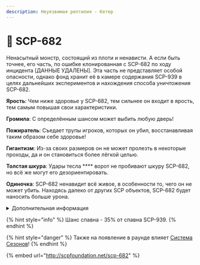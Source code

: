 ```yaml
---
description: Неуязвимая рептилия - Кетер
---
```


# 🐶 SCP-682

Ненасытный монстр, состоящий из плоти и ненависти. А если быть точнее, его часть, по ошибке клонированная с SCP-682 по ходу инцидента \[ДАННЫЕ УДАЛЕНЫ]. Эта часть не представляет особой опасности, однако фонд хранит её в камере содержания SCP-939 в целях дальнейших экспериментов и нахождения способа уничтожения SCP-682.

**Ярость**: Чем ниже здоровье у SCP-682, тем сильнее он входит в ярость, тем самым повышая свои характеристики.

**Громила**: С определённым шансом может выбить любую дверь!

**Пожиратель**: Съедает трупы игроков, которых он убил, восстанавливая таким образом себе здоровье!

**Гигантизм**: Из-за своих размеров он не может пролезть в некоторые проходы, да и он становиться более лёгкой целью.

**Толстая шкура**: Удары тесла **** ворот не пробивают шкуру SCP-682, но всё же могут его дезориентировать.

**Одиночка**: SCP-682 ненавидит всё живое, в особенности то, чего он не может убить. Находясь далеко от других SCP объектов, SCP-682 будет наносить больше урона.

<details>

<summary>Дополнительная информация</summary>

* **Класc**: SCP-939
* **Роль в команде**: Дамагер-Танк

</details>

{% hint style="info" %}
Шанс спавна - 35% от спавна SCP-939.
{% endhint %}

{% hint style="danger" %}
Также на появление в раунде влияет [Система Сезонов](../../server-systems/seasons-system.md)!
{% endhint %}

{% embed url="http://scpfoundation.net/scp-682" %}
